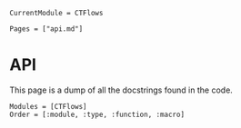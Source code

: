 ```@meta
CurrentModule = CTFlows
```

```@contents
Pages = ["api.md"]
```

# API
This page is a dump of all the docstrings found in the code. 

```@autodocs
Modules = [CTFlows]
Order = [:module, :type, :function, :macro]
```